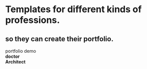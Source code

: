 <h1>Templates for different kinds of professions.</h1>
<h2>so they can create their portfolio.</h2>
portfolio demo<br/>
     <b>doctor</b>
<br>
<b>Architect</b>


